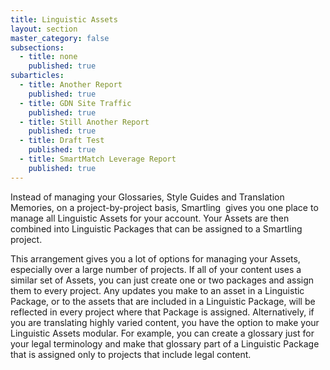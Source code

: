```yaml
---
title: Linguistic Assets
layout: section
master_category: false
subsections:
  - title: none
    published: true
subarticles:
  - title: Another Report
    published: true
  - title: GDN Site Traffic
    published: true
  - title: Still Another Report
    published: true
  - title: Draft Test
    published: true
  - title: SmartMatch Leverage Report
    published: true
---
```



Instead of managing your Glossaries, Style Guides and Translation Memories, on a project-by-project basis, Smartling &nbsp;gives you one place to manage all Linguistic Assets for your account. Your Assets are then combined into Linguistic Packages that can be assigned to a Smartling project.

This arrangement gives you a lot of options for managing your Assets, especially over a large number of projects. If all of your content uses a similar set of Assets, you can just create one or two packages and assign them to every project. Any updates you make to an asset in a Linguistic Package, or to the assets that are included in a Linguistic Package, will be reflected in every project where that Package is assigned. Alternatively, if you are translating highly varied content, you have the option to make your Linguistic Assets modular. For example, you can create a glossary just for your legal terminology and make that glossary part of a Linguistic Package that is assigned only to projects that include legal content.